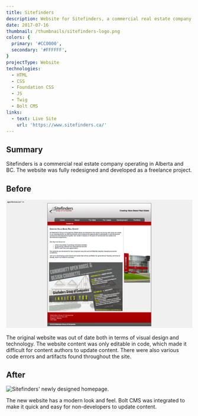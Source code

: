 ```yaml
---
title: Sitefinders
description: Website for Sitefinders, a commercial real estate company.
date: 2017-07-16
thumbnail: /thumbnails/sitefinders-logo.png
colors: {
  primary: '#CC0000',
  secondary: '#FFFFFF',
}
projectType: Website
technologies:
  - HTML
  - CSS
  - Foundation CSS
  - JS
  - Twig
  - Bolt CMS
links:
  - text: Live Site
    url: 'https://www.sitefinders.ca/'
---
```


## Summary
Sitefinders is a commercial real estate company operating in Alberta and BC. The website was fully redesigned and developed as a freelance project.

## Before
![Sitefinders' original homepage.](./assets/sitefinders/screenshot-old-home.png)

The original website was out of date both in terms of visual design and technology. The website content was only editable in code, which made it difficult for content authors to update content. There were also various code errors and artifacts found throughout the site.

## After
![Sitefinders' newly designed homepage.](./assets/sitefinders/screenshot-new-home.png)

The new website has a modern look and feel. Bolt CMS was integrated to make it quick and easy for non-developers to update content.

